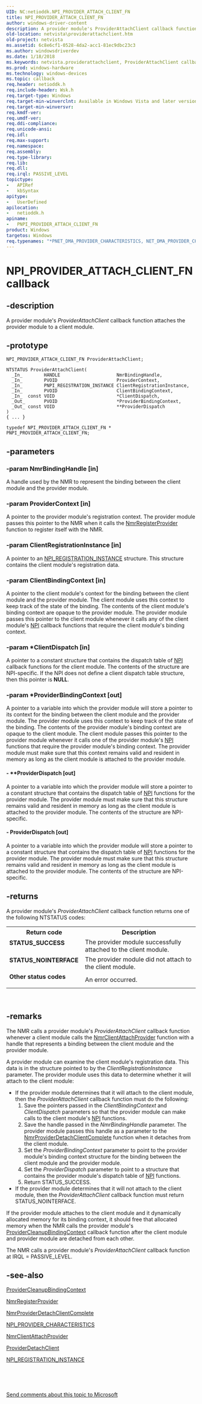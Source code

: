 ```yaml
---
UID: NC:netioddk.NPI_PROVIDER_ATTACH_CLIENT_FN
title: NPI_PROVIDER_ATTACH_CLIENT_FN
author: windows-driver-content
description: A provider module's ProviderAttachClient callback function attaches the provider module to a client module.
old-location: netvista\providerattachclient.htm
old-project: netvista
ms.assetid: 6c8e6cf1-0528-4da2-acc1-81ec9dbc23c3
ms.author: windowsdriverdev
ms.date: 1/18/2018
ms.keywords: netvista.providerattachclient, ProviderAttachClient callback function [Network Drivers Starting with Windows Vista], ProviderAttachClient, NPI_PROVIDER_ATTACH_CLIENT_FN, NPI_PROVIDER_ATTACH_CLIENT_FN, netioddk/ProviderAttachClient, PNPI_PROVIDER_ATTACH_CLIENT_FN callback function [Network Drivers Starting with Windows Vista], PNPI_PROVIDER_ATTACH_CLIENT_FN, nmrref_7b693216-cb96-4608-aae0-77ddde6dc28c.xml
ms.prod: windows-hardware
ms.technology: windows-devices
ms.topic: callback
req.header: netioddk.h
req.include-header: Wsk.h
req.target-type: Windows
req.target-min-winverclnt: Available in Windows Vista and later versions of the Windows operating   systems.
req.target-min-winversvr: 
req.kmdf-ver: 
req.umdf-ver: 
req.ddi-compliance: 
req.unicode-ansi: 
req.idl: 
req.max-support: 
req.namespace: 
req.assembly: 
req.type-library: 
req.lib: 
req.dll: 
req.irql: PASSIVE_LEVEL
topictype:
-	APIRef
-	kbSyntax
apitype:
-	UserDefined
apilocation:
-	netioddk.h
apiname:
-	PNPI_PROVIDER_ATTACH_CLIENT_FN
product: Windows
targetos: Windows
req.typenames: "*PNET_DMA_PROVIDER_CHARACTERISTICS, NET_DMA_PROVIDER_CHARACTERISTICS"
---
```


# NPI_PROVIDER_ATTACH_CLIENT_FN callback


## -description


A provider module's 
  <i>ProviderAttachClient</i> callback function attaches the provider module to a client module.


## -prototype


````
NPI_PROVIDER_ATTACH_CLIENT_FN ProviderAttachClient;

NTSTATUS ProviderAttachClient(
  _In_        HANDLE                     NmrBindingHandle,
  _In_        PVOID                      ProviderContext,
  _In_        PNPI_REGISTRATION_INSTANCE ClientRegistrationInstance,
  _In_        PVOID                      ClientBindingContext,
  _In_  const VOID                       *ClientDispatch,
  _Out_       PVOID                      *ProviderBindingContext,
  _Out_ const VOID                       **ProviderDispatch
)
{ ... }

typedef NPI_PROVIDER_ATTACH_CLIENT_FN * PNPI_PROVIDER_ATTACH_CLIENT_FN;
````


## -parameters




### -param NmrBindingHandle [in]

A handle used by the NMR to represent the binding between the client module and the provider
     module.


### -param ProviderContext [in]

A pointer to the provider module's registration context. The provider module passes this pointer
     to the NMR when it calls the 
     <a href="..\netioddk\nf-netioddk-nmrregisterprovider.md">NmrRegisterProvider</a> function to
     register itself with the NMR.


### -param ClientRegistrationInstance [in]

A pointer to an 
     <a href="..\netioddk\ns-netioddk-_npi_registration_instance.md">
     NPI_REGISTRATION_INSTANCE</a> structure. This structure contains the client module's registration
     data.


### -param ClientBindingContext [in]

A pointer to the client module's context for the binding between the client module and the
     provider module. The client module uses this context to keep track of the state of the binding. The
     contents of the client module's binding context are opaque to the provider module. The provider module
     passes this pointer to the client module whenever it calls any of the client module's 
     <a href="https://docs.microsoft.com/en-us/windows-hardware/drivers/network/network-programming-interface">NPI</a> callback functions that
     require the client module's binding context.


### -param *ClientDispatch [in]

A pointer to a constant structure that contains the dispatch table of 
     <a href="https://docs.microsoft.com/en-us/windows-hardware/drivers/network/network-programming-interface">NPI</a> callback functions for the
     client module. The contents of the structure are 
     NPI-specific. If the 
     NPI does not define a client
     dispatch table structure, then this pointer is <b>NULL</b>.


### -param *ProviderBindingContext [out]

A pointer to a variable into which the provider module will store a pointer to its context for the
     binding between the client module and the provider module. The provider module uses this context to keep
     track of the state of the binding. The contents of the provider module's binding context are opaque to
     the client module. The client module passes this pointer to the provider module whenever it calls one of
     the provider module's 
     <a href="https://docs.microsoft.com/en-us/windows-hardware/drivers/network/network-programming-interface">NPI</a> functions that require the
     provider module's binding context. The provider module must make sure that this context remains valid
     and resident in memory as long as the client module is attached to the provider module.


#### - **ProviderDispatch [out]

A pointer to a variable into which the provider module will store a pointer to a constant
     structure that contains the dispatch table of 
     <a href="https://docs.microsoft.com/en-us/windows-hardware/drivers/network/network-programming-interface">NPI</a> functions for the provider
     module. The provider module must make sure that this structure remains valid and resident in memory as
     long as the client module is attached to the provider module. The contents of the structure are 
     NPI-specific.


#### - ProviderDispatch [out]

A pointer to a variable into which the provider module will store a pointer to a constant
     structure that contains the dispatch table of 
     <a href="https://docs.microsoft.com/en-us/windows-hardware/drivers/network/network-programming-interface">NPI</a> functions for the provider
     module. The provider module must make sure that this structure remains valid and resident in memory as
     long as the client module is attached to the provider module. The contents of the structure are 
     NPI-specific.


## -returns


A provider module's 
     <i>ProviderAttachClient</i> callback function returns one of the following NTSTATUS codes:
<table>
<tr>
<th>Return code</th>
<th>Description</th>
</tr>
<tr>
<td width="40%">
<dl>
<dt><b>STATUS_SUCCESS</b></dt>
</dl>
</td>
<td width="60%">
The provider module successfully attached to the client module.

</td>
</tr>
<tr>
<td width="40%">
<dl>
<dt><b>STATUS_NOINTERFACE</b></dt>
</dl>
</td>
<td width="60%">
The provider module did not attach to the client module.

</td>
</tr>
<tr>
<td width="40%">
<dl>
<dt><b>Other status codes</b></dt>
</dl>
</td>
<td width="60%">
An error occurred.

</td>
</tr>
</table> 



## -remarks


The NMR calls a provider module's 
    <i>ProviderAttachClient</i> callback function whenever a client module calls the 
    <a href="..\netioddk\nf-netioddk-nmrclientattachprovider.md">NmrClientAttachProvider</a> function
    with a handle that represents a binding between the client module and the provider module.

A provider module can examine the client module's registration data. This data is in the structure
    pointed to by the 
    <i>ClientRegistrationInstance</i> parameter. The provider module uses this data to determine whether it
    will attach to the client module:
<ul>
<li>If the provider module determines that it will attach to the client module, then the 
     <i>ProviderAttachClient</i> callback function must do the following:
     <ol>
<li>Save the pointers passed in the 
      <i>ClientBindingContext</i> and 
      <i>ClientDispatch</i> parameters so that the provider module can make calls to the client module's 
      <a href="https://docs.microsoft.com/en-us/windows-hardware/drivers/network/network-programming-interface">NPI</a> functions.</li>
<li>Save the handle passed in the 
      <i>NmrBindingHandle</i> parameter. The provider module passes this handle as a parameter to the 
      <a href="..\netioddk\nf-netioddk-nmrproviderdetachclientcomplete.md">
      NmrProviderDetachClientComplete</a> function when it detaches from the client module.</li>
<li>Set the 
      <i>ProviderBindingContext</i> parameter to point to the provider module's binding context structure for
      the binding between the client module and the provider module.</li>
<li>Set the 
      <i>ProviderDispatch</i> parameter to point to a structure that contains the provider module's dispatch
      table of 
      <a href="https://docs.microsoft.com/en-us/windows-hardware/drivers/network/network-programming-interface">NPI</a> functions.</li>
<li>Return STATUS_SUCCESS.</li>
</ol>
</li>
<li>
If the provider module determines that it will not attach to the client module, then the 
      <i>ProviderAttachClient</i> callback function must return STATUS_NOINTERFACE.

</li>
</ul>If the provider module attaches to the client module and it dynamically allocated memory for its
    binding context, it should free that allocated memory when the NMR calls the provider module's 
    <a href="..\netioddk\nc-netioddk-npi_provider_cleanup_binding_context_fn.md">
    ProviderCleanupBindingContext</a> callback function after the client module and provider module are
    detached from each other.

The NMR calls a provider module's 
    <i>ProviderAttachClient</i> callback function at IRQL = PASSIVE_LEVEL.



## -see-also

<a href="..\netioddk\nc-netioddk-npi_provider_cleanup_binding_context_fn.md">
   ProviderCleanupBindingContext</a>

<a href="..\netioddk\nf-netioddk-nmrregisterprovider.md">NmrRegisterProvider</a>

<a href="..\netioddk\nf-netioddk-nmrproviderdetachclientcomplete.md">
   NmrProviderDetachClientComplete</a>

<a href="..\netioddk\ns-netioddk-_npi_provider_characteristics.md">NPI_PROVIDER_CHARACTERISTICS</a>

<a href="..\netioddk\nf-netioddk-nmrclientattachprovider.md">NmrClientAttachProvider</a>

<a href="..\netioddk\nc-netioddk-npi_provider_detach_client_fn.md">ProviderDetachClient</a>

<a href="..\netioddk\ns-netioddk-_npi_registration_instance.md">NPI_REGISTRATION_INSTANCE</a>

 

 

<a href="mailto:wsddocfb@microsoft.com?subject=Documentation%20feedback [netvista\netvista]:%20NPI_PROVIDER_ATTACH_CLIENT_FN callback function%20 RELEASE:%20(1/18/2018)&amp;body=%0A%0APRIVACY STATEMENT%0A%0AWe use your feedback to improve the documentation. We don't use your email address for any other purpose, and we'll remove your email address from our system after the issue that you're reporting is fixed. While we're working to fix this issue, we might send you an email message to ask for more info. Later, we might also send you an email message to let you know that we've addressed your feedback.%0A%0AFor more info about Microsoft's privacy policy, see http://privacy.microsoft.com/en-us/default.aspx." title="Send comments about this topic to Microsoft">Send comments about this topic to Microsoft</a>

